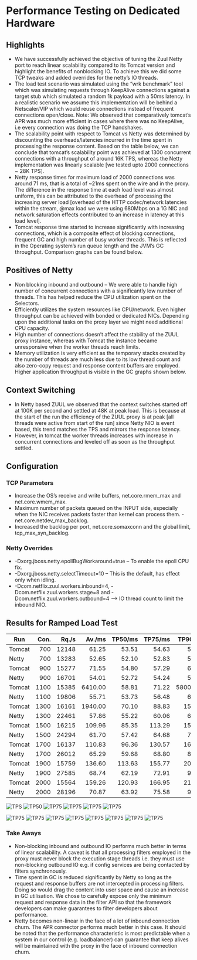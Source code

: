 # Performance Testing on Dedicated Hardware

## Highlights

-   We have successfully achieved the objective of tuning the Zuul Netty port to reach linear scalability compared to its Tomcat version and highlight the benefits of nonblocking IO. To achieve this we did some TCP tweaks and added overrides for the netty’s IO threads.
-   The load test scenario was simulated using the “wrk benchmark” tool which was simulating requests through KeepAlive connections against a target stub which simulated a random 1k payload with a 50ms latency. In a realistic scenario we assume this implementation will be behind a Netscaler/VIP which would reuse connections instead of frequent connections open/close.
    Note: We observed that comparatively tomcat’s APR was much more efficient in cases where there was no KeepAlive, i.e every connection was doing the TCP handshakes.
-   The scalability point with respect to Tomcat vs Netty was determined by discounting the overheads/latencies incurred in the time spent in processing the response content. Based on the table below, we can conclude that tomcat’s scalability point was achieved at 1300 concurrent connections with a throughput of around 16K TPS, whereas the Netty implementation was linearly scalable [we tested upto 2000 connections ~ 28K TPS].
-   Netty response times for maximum load of 2000 connections was around 71 ms, that is a total of ~21ms spent on the wire and in the proxy. The difference in the response time at each load level was almost uniform, this can be attributed to the overhead of processing the increasing server load [overhead of the HTTP codec/network latencies within the stream, @max load we were using 680Mbps on a 1G NIC and network saturation effects contributed to an increase in latency at this load level].
-   Tomcat response time started to increase significantly with increasing connections, which is a composite effect of blocking connections, frequent GC and high number of busy worker threads. This is reflected in the Operating system’s run queue length and the JVM’s GC throughput. Comparison graphs can be found below.

## Positives of Netty
 -  Non blocking inbound and outbound – We were able to handle high number of concurrent connections with a significantly low number of threads. This has helped reduce the CPU utilization spent on the Selectors.
 -  Efficiently utilizes the system resources like CPU/network. Even higher throughput can be achieved with bonded or dedicated NICs. Depending upon the additional tasks on the proxy layer we might need additional CPU capacity.
 -  High number of connections doesn’t affect the stability of the ZUUL proxy instance, whereas with Tomcat the instance became unresponsive when the worker threads reach limits.
 -  Memory utilization is very efficient as the temporary stacks created by the number of threads are much less due to its low thread count and also zero-copy request and response content buffers are employed. Higher application throughput is visible in the GC graphs shown below.

## Context Switching
 -  In Netty based ZUUL we observed that the context switches started off at 100K per second and settled at 48K at peak load. This is because at the start of the run the efficiency of the ZUUL proxy is at peak [all threads were active from start of the run] since Netty NIO is event based, this trend matches the TPS and mirrors the response latency.
 -  However, in tomcat the worker threads increases with increase in concurrent connections and leveled off as soon as the throughput settled.

## Configuration
### TCP Parameters
- Increase the OS’s receive and write buffers, net.core.rmem\_max and net.core.wmem_max.
- Maximum number of packets queued on the INPUT side, especially when the NIC receives packets faster than kernel can process them. - net.core.netdev\_max_backlog.
- Increased the backlog per port, net.core.somaxconn and the global limit, tcp\_max\_syn_backlog.

### Netty Overrides
-   -Dxorg.jboss.netty.epollBugWorkaround=true – To enable the epoll CPU fix.
-   -Dxorg.jboss.netty.selectTimeout=10 – This is the default, has effect only when idling.
-   -Dcom.netflix.zuul.workers.inbound=4, -Dcom.netflix.zuul.workers.stage=8 and -Dcom.netflix.zuul.workers.outbound=4 –> IO thread count to limit the inbound NIO.

## Results for Ramped Load Test
Run     |Con.           |Rq./s      |Av./ms             |TP50/ms        |TP75/ms        |TP90/ms        |CPU/%  |LdAvg      |Ctx Sw.            |Mbps
---     |--:            |--:        |--:                |--:            |--:            |--:            |--:    |--:        |--:                |--:
Tomcat	|700	        |12148	    |61.25	            |53.51	        |54.63	        |58.00	        |61.02	|9.30	    |71946.30	        |306.81
Netty	|700	        |13283	    |52.65	            |52.10	        |52.83	        |54.25	        |47.32	|6.93	    |93207.48	        |313.06
Tomcat	|900	        |15277	    |71.55	            |54.80	        |57.29      	|64.19	        |74.12	|14.85	    |74591.69       	|373.70
Netty	|900	        |16701	    |54.01	            |52.72	        |54.24      	|56.98	        |57.50	|7.93	    |89477.57       	|400.00
Tomcat	|1100	        |15385	    |6410.00            |58.81	        |71.22      	|58000.00	    |79.57	|18.10	    |69413.10       	|367.46
Netty	|1100	        |19806	    |55.71	            |53.73	        |56.48      	|60.80	        |64.23	|8.60	    |80201.63       	|475.56
Tomcat	|1300	        |16161	    |1940.00 	        |70.10	        |88.83      	|154.94	        |83.18	|19.79	    |69286.21	        |379.87
Netty	|1300	        |22461	    |57.86	            |55.22	        |60.06      	|67.43	        |70.43	|9.12	    |71283.04	        |540.41
Tomcat	|1500	        |16215	    |109.96	            |85.35	        |113.29     	|151.89	        |84.26	|20.37	    |72201.76	        |392.80
Netty	|1500	        |24294	    |61.70	            |57.42	        |64.68      	|77.24	        |73.89	|9.22	    |62635.39	        |586.07
Tomcat	|1700	        |16137  	|110.83	            |96.36	        |130.57	        |167.38	        |84.66	|21.72	    |71682.80	        |386.01
Netty	|1700	        |26012	    |65.29	            |59.68	        |68.80       	|85.59	        |75.57	|9.34	    |56936.30	        |627.89
Tomcat	|1900	        |15759	    |136.60	            |113.63	        |155.77     	|203.54	        |85.13	|21.33	    |69941.45	        |377.01
Netty	|1900	        |27585	    |68.74	            |62.19	        |72.91      	|92.45      	|77.54	|9.62	    |51156.29	        |666.63
Tomcat	|2000	        |15564	    |159.26	            |120.93	        |166.95     	|218.64        	|65.08	|16.75	    |54500.02	        |291.12
Netty	|2000	        |28196	    |70.87	            |63.92	        |75.58      	|96.34      	|78.96	|9.71	    |48146.36       	|682.39

![TPS](/images/tps.png)
![TP50](/images/tp50.png)
![TP75](/images/tp75.png)
![TP75](/images/network.png)
![TP75](/images/cpu.png)
![TP75](/images/runq.png)


![TP75](/images/tomcat/cpu.png)
![TP75](/images/netty/cpu.png)
![TP75](/images/tomcat/memfree.png)
![TP75](/images/netty/memfree.png)
![TP75](/images/tomcat/network.png)
![TP75](/images/netty/network.png)
![TP75](/images/tomcat/runq.png)
![TP75](/images/netty/runq.png)

### Take Aways
-   Non-blocking inbound and outbound IO performs much better in terms of linear scalability. A caveat is that all processing filters employed in the proxy must never block the execution stage threads i.e. they must use non-blocking outbound IO e.g. if config services are being contacted by filters synchronously.
-   Time spent in GC is reduced significantly by Netty so long as the request and response buffers are not intercepted in processing filters. Doing so would drag the content into user space and cause an increase in GC utilisation. We chose to carefully expose only the minimum request and response data in the filter API so that the framework developers can make guarantees to filter developers about performance.
-   Netty becomes non-linear in the face of a lot of inbound connection churn. The APR connector performs much better in this case. It should be noted that the performance characteristic is most predictable when a system in our control (e.g. loadbalancer) can guarantee that keep alives will be maintained with the proxy in the face of inbound connection churn.

